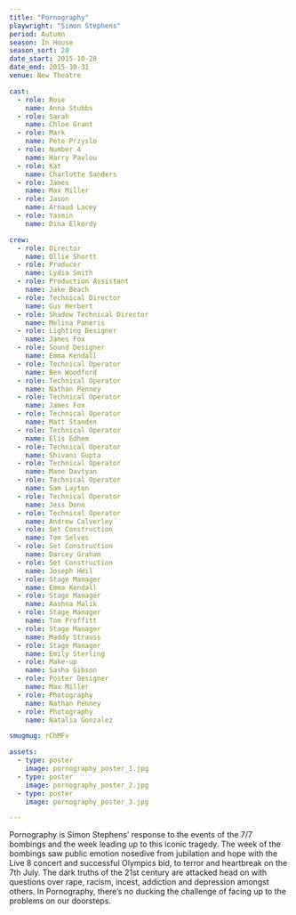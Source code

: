 ```yaml
---
title: "Pornography"
playwright: "Simon Stephens"
period: Autumn
season: In House
season_sort: 20
date_start: 2015-10-28
date_end: 2015-10-31
venue: New Theatre

cast:
  - role: Rose
    name: Anna Stubbs
  - role: Sarah
    name: Chloe Grant
  - role: Mark
    name: Pete Przyslo
  - role: Number 4
    name: Harry Pavlou
  - role: Kat
    name: Charlotte Sanders
  - role: James
    name: Max Miller
  - role: Jason
    name: Arnaud Lacey
  - role: Yasmin
    name: Dina Elkordy

crew:
  - role: Director
    name: Ollie Shortt
  - role: Producer
    name: Lydia Smith
  - role: Production Assistant
    name: Jake Beach
  - role: Technical Director
    name: Gus Herbert
  - role: Shadow Technical Director
    name: Melina Paneris
  - role: Lighting Designer
    name: James Fox
  - role: Sound Designer
    name: Emma Kendall
  - role: Technical Operator
    name: Ben Woodford
  - role: Technical Operator
    name: Nathan Penney
  - role: Technical Operator
    name: James Fox
  - role: Technical Operator
    name: Matt Standen
  - role: Technical Operator
    name: Elis Edhem
  - role: Technical Operator
    name: Shivani Gupta
  - role: Technical Operator
    name: Mane Davtyan
  - role: Technical Operator
    name: Sam Layton
  - role: Technical Operator
    name: Jess Donn
  - role: Technical Operator
    name: Andrew Calverley
  - role: Set Construction
    name: Tom Selves
  - role: Set Construction
    name: Darcey Graham
  - role: Set Construction
    name: Joseph Heil
  - role: Stage Manager
    name: Emma Kendall
  - role: Stage Manager
    name: Aashna Malik
  - role: Stage Manager
    name: Tom Proffitt
  - role: Stage Manager
    name: Maddy Strauss
  - role: Stage Manager
    name: Emily Sterling
  - role: Make-up
    name: Sasha Gibson
  - role: Poster Designer
    name: Max Miller
  - role: Photography
    name: Nathan Penney
  - role: Photography
    name: Natalia Gonzalez

smugmug: rChMFv

assets:
  - type: poster
    image: pornography_poster_1.jpg
  - type: poster
    image: pornography_poster_2.jpg
  - type: poster
    image: pornography_poster_3.jpg

---
```


Pornography is Simon Stephens’ response to the events of the 7/7 bombings and the week leading up to this iconic tragedy. The week of the bombings saw public emotion nosedive from jubilation and hope with the Live 8 concert and successful Olympics bid, to terror and heartbreak on the 7th July. The dark truths of the 21st century are attacked head on with questions over rape, racism, incest, addiction and depression amongst others. In Pornography, there’s no ducking the challenge of facing up to the problems on our doorsteps.

